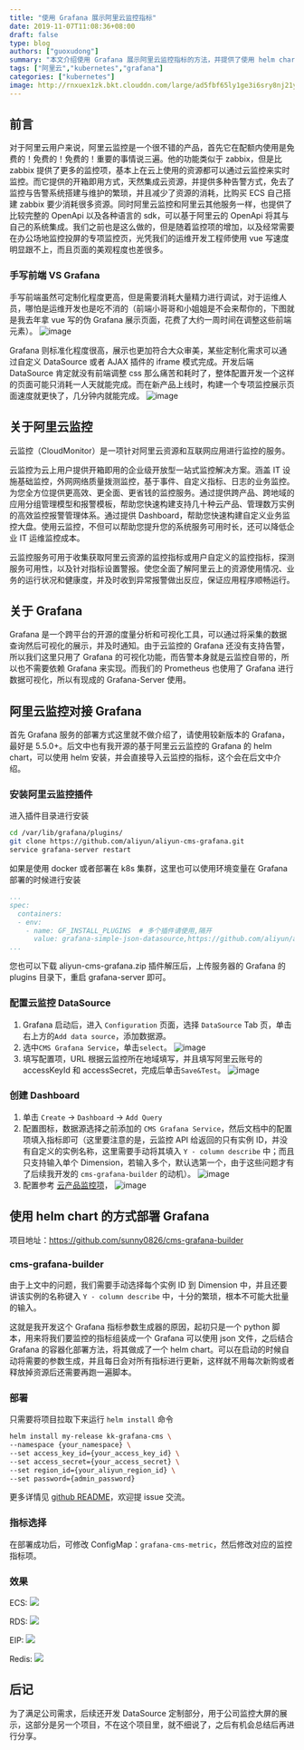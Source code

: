 ```yaml
---
title: "使用 Grafana 展示阿里云监控指标"
date: 2019-11-07T11:08:36+08:00
draft: false
type: blog
authors: ["guoxudong"]
summary: "本文介绍使用 Grafana 展示阿里云监控指标的方法，并提供了使用 helm chart 一键部署包含阿里云监控 dashboard 的 Grafana-Server。"
tags: ["阿里云","kubernetes","grafana"]
categories: ["kubernetes"]
image: http://rnxuex1zk.bkt.clouddn.com/large/ad5fbf65ly1ge3i6sry8nj21y014swo7.jpg
---
```


## 前言

对于阿里云用户来说，阿里云监控是一个很不错的产品，首先它在配额内使用是免费的！免费的！免费的！重要的事情说三遍。他的功能类似于 zabbix，但是比 zabbix 提供了更多的监控项，基本上在云上使用的资源都可以通过云监控来实时监控。而它提供的开箱即用方式，天然集成云资源，并提供多种告警方式，免去了监控与告警系统搭建与维护的繁琐，并且减少了资源的消耗，比购买 ECS 自己搭建 zabbix 要少消耗很多资源。同时阿里云监控和阿里云其他服务一样，也提供了比较完整的 OpenApi 以及各种语言的 sdk，可以基于阿里云的 OpenApi 将其与自己的系统集成。我们之前也是这么做的，但是随着监控项的增加，以及经常需要在办公场地监控投屏的专项监控页，光凭我们的运维开发工程师使用 vue 写速度明显跟不上，而且页面的美观程度也差很多。

### 手写前端 VS Grafana

手写前端虽然可定制化程度更高，但是需要消耗大量精力进行调试，对于运维人员，哪怕是运维开发也是吃不消的（前端小哥哥和小姐姐是不会来帮你的，下图就是我去年拿 vue 写的伪 Grafana 展示页面，花费了大约一周时间在调整这些前端元素）。
![image](http://rnxuex1zk.bkt.clouddn.com/large/ad5fbf65gy1g8pfrw1licj22ye1gg4qp.jpg)

Grafana 则标准化程度很高，展示也更加符合大众审美，某些定制化需求可以通过自定义 DataSource 或者 AJAX 插件的 iframe 模式完成。开发后端 DataSource 肯定就没有前端调整 css 那么痛苦和耗时了，整体配置开发一个这样的页面可能只消耗一人天就能完成。而在新产品上线时，构建一个专项监控展示页面速度就更快了，几分钟内就能完成。
![image](http://rnxuex1zk.bkt.clouddn.com/large/ad5fbf65gy1g8pfvp0keej22yc1g2khm.jpg)
## 关于阿里云监控

云监控（CloudMonitor）是一项针对阿里云资源和互联网应用进行监控的服务。

云监控为云上用户提供开箱即用的企业级开放型一站式监控解决方案。涵盖 IT 设施基础监控，外网网络质量拨测监控，基于事件、自定义指标、日志的业务监控。为您全方位提供更高效、更全面、更省钱的监控服务。通过提供跨产品、跨地域的应用分组管理模型和报警模板，帮助您快速构建支持几十种云产品、管理数万实例的高效监控报警管理体系。通过提供 Dashboard，帮助您快速构建自定义业务监控大盘。使用云监控，不但可以帮助您提升您的系统服务可用时长，还可以降低企业 IT 运维监控成本。

云监控服务可用于收集获取阿里云资源的监控指标或用户自定义的监控指标，探测服务可用性，以及针对指标设置警报。使您全面了解阿里云上的资源使用情况、业务的运行状况和健康度，并及时收到异常报警做出反应，保证应用程序顺畅运行。

## 关于 Grafana

Grafana 是一个跨平台的开源的度量分析和可视化工具，可以通过将采集的数据查询然后可视化的展示，并及时通知。由于云监控的 Grafana 还没有支持告警，所以我们这里只用了 Grafana 的可视化功能，而告警本身就是云监控自带的，所以也不需要依赖 Grafana 来实现。而我们的 Prometheus 也使用了 Grafana 进行数据可视化，所以有现成的 Grafana-Server 使用。

## 阿里云监控对接 Grafana

首先 Grafana 服务的部署方式这里就不做介绍了，请使用较新版本的 Grafana，最好是 5.5.0+。后文中也有我开源的基于阿里云云监控的 Grafana 的 helm chart，可以使用 helm 安装，并会直接导入云监控的指标，这个会在后文中介绍。

### 安装阿里云监控插件

进入插件目录进行安装

```bash
cd /var/lib/grafana/plugins/
git clone https://github.com/aliyun/aliyun-cms-grafana.git 
service grafana-server restart
```

如果是使用 docker 或者部署在 k8s 集群，这里也可以使用环境变量在 Grafana 部署的时候进行安装

```yaml
...
spec:
  containers:
  - env:
    - name: GF_INSTALL_PLUGINS  # 多个插件请使用,隔开
      value: grafana-simple-json-datasource,https://github.com/aliyun/aliyun-cms-grafana/archive/master.zip;aliyun-cms-grafana
...
```

您也可以下载 aliyun-cms-grafana.zip 插件解压后，上传服务器的 Grafana 的 plugins 目录下，重启 grafana-server 即可。

### 配置云监控 DataSource

1. Grafana 启动后，进入 `Configuration` 页面，选择 `DataSource` Tab 页，单击右上方的`Add data source`，添加数据源。
2. 选中`CMS Grafana Service`，单击`select`。
    ![image](http://rnxuex1zk.bkt.clouddn.com/large/ad5fbf65gy1g8ph0ukr0pj21nm0jk76m.jpg)
3. 填写配置项，URL 根据云监控所在地域填写，并且填写阿里云账号的 accessKeyId 和 accessSecret，完成后单击`Save&Test`。
    ![image](http://rnxuex1zk.bkt.clouddn.com/large/ad5fbf65gy1g8ph4bg2bij218m194n9f.jpg)

### 创建 Dashboard

1. 单击 `Create` -> `Dashboard` -> `Add Query`
2. 配置图标，数据源选择之前添加的 `CMS Grafana Service`，然后文档中的配置项填入指标即可（这里要注意的是，云监控 API 给返回的只有实例 ID，并没有自定义的实例名称，这里需要手动将其填入 `Y - column describe` 中；而且只支持输入单个 Dimension，若输入多个，默认选第一个，由于这些问题才有了后续我开发的 `cms-grafana-builder` 的动机）。
    ![image](http://rnxuex1zk.bkt.clouddn.com/large/ad5fbf65gy1g8phck0irbj22ye13in79.jpg)
3. 配置参考 [云产品监控项](https://help.aliyun.com/document_detail/28619.html)，
    ![image](http://rnxuex1zk.bkt.clouddn.com/large/ad5fbf65gy1g8phg832uvj21a40vo793.jpg)

## 使用 helm chart 的方式部署 Grafana

项目地址：https://github.com/sunny0826/cms-grafana-builder

### cms-grafana-builder

由于上文中的问题，我们需要手动选择每个实例 ID 到 Dimension 中，并且还要讲该实例的名称键入 `Y - column describe` 中，十分的繁琐，根本不可能大批量的输入。

这就是我开发这个 Grafana 指标参数生成器的原因，起初只是一个 python 脚本，用来将我们要监控的指标组装成一个 Grafana 可以使用 json 文件，之后结合 Grafana 的容器化部署方法，将其做成了一个 helm chart。可以在启动的时候自动将需要的参数生成，并且每日会对所有指标进行更新，这样就不用每次新购或者释放掉资源后还需要再跑一遍脚本。

### 部署

只需要将项目拉取下来运行 `helm install` 命令

```bash
helm install my-release kk-grafana-cms \
--namespace {your_namespace} \
--set access_key_id={your_access_key_id} \
--set access_secret={your_access_secret} \
--set region_id={your_aliyun_region_id} \
--set password={admin_password}
```

更多详情见 [github README](https://github.com/sunny0826/cms-grafana-builder)，欢迎提 issue 交流。

### 指标选择

在部署成功后，可修改 ConfigMap：`grafana-cms-metric`，然后修改对应的监控指标项。

### 效果

ECS:
![](http://rnxuex1zk.bkt.clouddn.com/large/ad5fbf65gy1g8pi9toh3dj21gv0pldyf.jpg)

RDS:
![](http://rnxuex1zk.bkt.clouddn.com/large/ad5fbf65gy1g8pi9o91ejj21h80q316p.jpg)

EIP:
![](http://rnxuex1zk.bkt.clouddn.com/large/ad5fbf65gy1g8pi9i9if3j21h70q3aif.jpg)

Redis:
![](http://rnxuex1zk.bkt.clouddn.com/large/ad5fbf65gy1g8pi8ss733j21h30pz7b6.jpg)

## 后记

为了满足公司需求，后续还开发 DataSource 定制部分，用于公司监控大屏的展示，这部分是另一个项目，不在这个项目里，就不细说了，之后有机会总结后再进行分享。